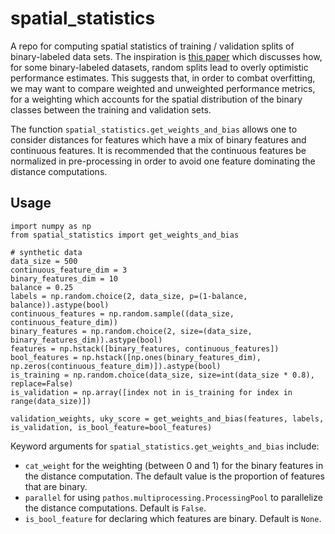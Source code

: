 # spatial_statistics
A repo for computing spatial statistics of training / validation splits
of binary-labeled data sets. The inspiration is [this paper](https://arxiv.org/pdf/1706.06619.pdf) which discusses how, for some binary-labeled datasets, random splits lead to overly optimistic performance estimates.
This suggests that, in order to combat overfitting, we may want to compare weighted and unweighted performance metrics, for a weighting which accounts for the spatial distribution of the binary classes between the training and validation sets.

The function ```spatial_statistics.get_weights_and_bias``` allows one to consider distances for features which have a mix of binary features and continuous features. It is recommended that the continuous features be normalized in pre-processing in order to avoid one feature dominating the distance computations.
## Usage
  ```
import numpy as np
from spatial_statistics import get_weights_and_bias

# synthetic data
data_size = 500
continuous_feature_dim = 3
binary_features_dim = 10
balance = 0.25
labels = np.random.choice(2, data_size, p=(1-balance, balance)).astype(bool)
continuous_features = np.random.sample((data_size, continuous_feature_dim))
binary_features = np.random.choice(2, size=(data_size, binary_features_dim)).astype(bool)
features = np.hstack([binary_features, continuous_features])
bool_features = np.hstack([np.ones(binary_features_dim), np.zeros(continuous_feature_dim)]).astype(bool)
is_training = np.random.choice(data_size, size=int(data_size * 0.8), replace=False)
is_validation = np.array([index not in is_training for index in range(data_size)])

validation_weights, uky_score = get_weights_and_bias(features, labels, is_validation, is_bool_feature=bool_features)
```


Keyword arguments for ```spatial_statistics.get_weights_and_bias``` include:
   * ```cat_weight``` for the weighting (between 0 and 1) for the binary features in the distance computation. The default value is the proportion of features that are binary.
   * ```parallel``` for using ```pathos.multiprocessing.ProcessingPool``` to parallelize the distance computations. Default is ```False```.
   * ```is_bool_feature``` for declaring which features are binary. Default is ```None```.